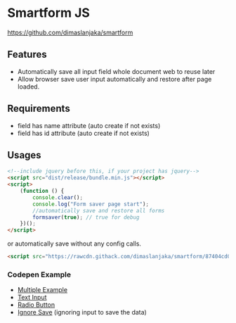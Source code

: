 # Smartform JS

https://github.com/dimaslanjaka/smartform

## Features

-   Automatically save all input field whole document web to reuse later
-   Allow browser save user input automatically and restore after page loaded.

## Requirements

-   field has name attribute (auto create if not exists)
-   field has id attribute (auto create if not exists)

## Usages

```html
<!--include jquery before this, if your project has jquery-->
<script src="dist/release/bundle.min.js"></script>
<script>
    (function () {
        console.clear();
        console.log("Form saver page start");
        //automatically save and restore all forms
        formsaver(true); // true for debug
    })();
</script>
```

or automatically save without any config calls.

```html
<script src="https://rawcdn.githack.com/dimaslanjaka/smartform/87404cd0bdb9497691042fdd51b8e44d150aa6a2/dist/release/autosave.js"></script>
```

### Codepen Example
- [Multiple Example](http://dimaslanjaka.github.io/smartform/)
- [Text Input](https://codepen.io/dimaslanjaka/pen/qBNOoOe?editors=1010)
- [Radio Button](https://codepen.io/dimaslanjaka/pen/LYjbjvr)
- [Ignore Save](https://www.webmanajemen.com/smartform/ignore.html) (ignoring input to save the data)
